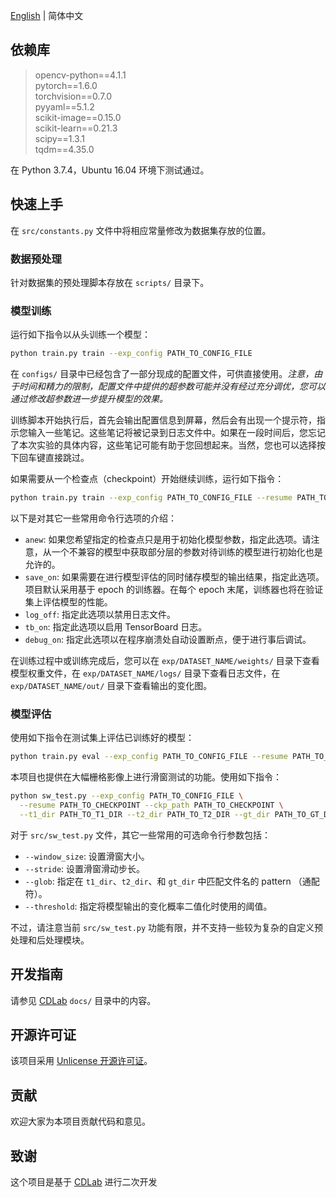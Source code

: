 
[English](README.md) | 简体中文

## 依赖库

> opencv-python==4.1.1  
  pytorch==1.6.0  
  torchvision==0.7.0  
  pyyaml==5.1.2  
  scikit-image==0.15.0  
  scikit-learn==0.21.3  
  scipy==1.3.1  
  tqdm==4.35.0

在 Python 3.7.4，Ubuntu 16.04 环境下测试通过。

## 快速上手

在 `src/constants.py` 文件中将相应常量修改为数据集存放的位置。

### 数据预处理

针对数据集的预处理脚本存放在 `scripts/` 目录下。

### 模型训练

运行如下指令以从头训练一个模型：

```bash
python train.py train --exp_config PATH_TO_CONFIG_FILE
```

在 `configs/` 目录中已经包含了一部分现成的配置文件，可供直接使用。*注意，由于时间和精力的限制，配置文件中提供的超参数可能并没有经过充分调优，您可以通过修改超参数进一步提升模型的效果。*

训练脚本开始执行后，首先会输出配置信息到屏幕，然后会有出现一个提示符，指示您输入一些笔记。这些笔记将被记录到日志文件中。如果在一段时间后，您忘记了本次实验的具体内容，这些笔记可能有助于您回想起来。当然，您也可以选择按下回车键直接跳过。

如果需要从一个检查点（checkpoint）开始继续训练，运行如下指令：

```bash
python train.py train --exp_config PATH_TO_CONFIG_FILE --resume PATH_TO_CHECKPOINT
```

以下是对其它一些常用命令行选项的介绍：

- `anew`: 如果您希望指定的检查点只是用于初始化模型参数，指定此选项。请注意，从一个不兼容的模型中获取部分层的参数对待训练的模型进行初始化也是允许的。
- `save_on`: 如果需要在进行模型评估的同时储存模型的输出结果，指定此选项。项目默认采用基于 epoch 的训练器。在每个 epoch 末尾，训练器也将在验证集上评估模型的性能。
- `log_off`: 指定此选项以禁用日志文件。
- `tb_on`: 指定此选项以启用 TensorBoard 日志。
- `debug_on`: 指定此选项以在程序崩溃处自动设置断点，便于进行事后调试。

在训练过程中或训练完成后，您可以在 `exp/DATASET_NAME/weights/` 目录下查看模型权重文件，在 `exp/DATASET_NAME/logs/` 目录下查看日志文件，在 `exp/DATASET_NAME/out/` 目录下查看输出的变化图。

### 模型评估

使用如下指令在测试集上评估已训练好的模型：

```bash
python train.py eval --exp_config PATH_TO_CONFIG_FILE --resume PATH_TO_CHECKPOINT --save_on --subset test
```

本项目也提供在大幅栅格影像上进行滑窗测试的功能。使用如下指令：

```bash
python sw_test.py --exp_config PATH_TO_CONFIG_FILE \
  --resume PATH_TO_CHECKPOINT --ckp_path PATH_TO_CHECKPOINT \
  --t1_dir PATH_TO_T1_DIR --t2_dir PATH_TO_T2_DIR --gt_dir PATH_TO_GT_DIR
```

对于 `src/sw_test.py` 文件，其它一些常用的可选命令行参数包括：
- `--window_size`: 设置滑窗大小。
- `--stride`: 设置滑窗滑动步长。
- `--glob`: 指定在 `t1_dir`、`t2_dir`、和 `gt_dir` 中匹配文件名的 pattern （通配符）。
- `--threshold`: 指定将模型输出的变化概率二值化时使用的阈值。

不过，请注意当前 `src/sw_test.py` 功能有限，并不支持一些较为复杂的自定义预处理和后处理模块。

## 开发指南

请参见 [CDLab](https://github.com/Bobholamovic/CDLab) `docs/` 目录中的内容。

## 开源许可证

该项目采用 [Unlicense 开源许可证](/LICENSE)。

## 贡献

欢迎大家为本项目贡献代码和意见。

## 致谢

这个项目是基于 [CDLab](https://github.com/Bobholamovic/CDLab) 进行二次开发